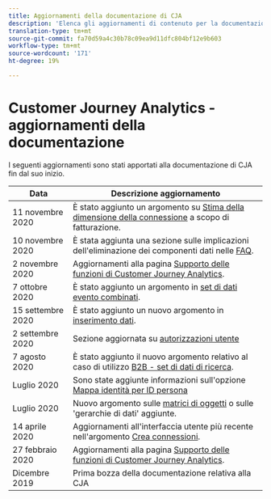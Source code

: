 ```yaml
---
title: Aggiornamenti della documentazione di CJA
description: 'Elenca gli aggiornamenti di contenuto per la documentazione di Customer Journey Analytics impostati a partire da dicembre 2019. '
translation-type: tm+mt
source-git-commit: fa70d59a4c30b78c09ea9d11dfc804bf12e9b603
workflow-type: tm+mt
source-wordcount: '171'
ht-degree: 19%

---
```



# Customer Journey Analytics - aggiornamenti della documentazione

I seguenti aggiornamenti sono stati apportati alla documentazione di CJA fin dal suo inizio.

| Data | Descrizione aggiornamento |
| --- | --- |
| 11 novembre 2020 | È stato aggiunto un argomento su [Stima della dimensione della connessione](/help/connections/estimate-connection-size.md) a scopo di fatturazione. |
| 10 novembre 2020 | È stata aggiunta una sezione sulle implicazioni dell&#39;eliminazione dei componenti dati nelle [FAQ](/help/getting-started/cja-faq.md). |
| 2 novembre 2020 | Aggiornamenti alla pagina [Supporto delle funzioni di Customer Journey Analytics](/help/getting-started/cja-aa.md). |
| 7 ottobre 2020 | È stato aggiunto un argomento in [set di dati evento combinati](/help/connections/combined-dataset.md). |
| 15 settembre 2020 | È stato aggiunto un nuovo argomento in [inserimento dati](/help/use-cases/data-ingestion.md). |
| 2 settembre 2020 | Sezione aggiornata su [autorizzazioni utente](https://docs.adobe.com/content/help/it-IT/analytics-platform/using/cja-overview/cja-overview.html#user-access-permissions) |
| 7 agosto 2020 | È stato aggiunto il nuovo argomento relativo al caso di utilizzo [B2B - set di dati di ricerca](/help/use-cases/b2b.md). |
| Luglio 2020 | Sono state aggiunte informazioni sull&#39;opzione [Mappa identità per ID persona](https://docs.adobe.com/content/help/it-IT/analytics-platform/using/cja-connections/create-connection.html#use-identity-map-as-a-person-id) |
| Luglio 2020 | Nuovo argomento sulle [matrici di oggetti](/help/use-cases/object-arrays.md) o sulle &#39;gerarchie di dati&#39; aggiunte. |
| 14 aprile 2020 | Aggiornamenti all&#39;interfaccia utente più recente nell&#39;argomento [Crea connessioni](/help/connections/create-connection.md). |
| 27 febbraio 2020 | Aggiornamenti alla pagina [Supporto delle funzioni di Customer Journey Analytics](/help/getting-started/cja-aa.md). |
| Dicembre 2019 | Prima bozza della documentazione relativa alla CJA |
